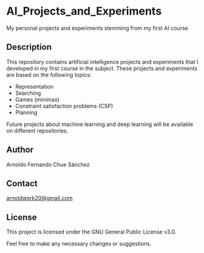 # AI_Projects_and_Experiments
My personal projects and experiments stemming from my first AI course

## Description
This repository contains artificial intelligence projects and experiments that I developed in my first course in the subject. These projects and experiments are based on the following topics:

- Representation
- Searching
- Games (minimax)
- Constraint satisfaction problems (CSP)
- Planning

Future projects about machine learning and deep learning will be available on different repositories.

## Author
Arnoldo Fernando Chue Sánchez

## Contact
arnoldwork20@gmail.com

## License
This project is licensed under the GNU General Public License v3.0.

Feel free to make any necessary changes or suggestions.